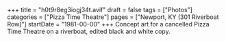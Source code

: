 +++
title = "h0t9r8eg3iogj34t.avif"
draft = false
tags = ["Photos"]
categories = ["Pizza Time Theatre"]
pages = ["Newport, KY (301 Riverboat Row)"]
startDate = "1981-00-00"
+++
Concept art for a cancelled Pizza Time Theatre on a riverboat, edited black and white copy.
